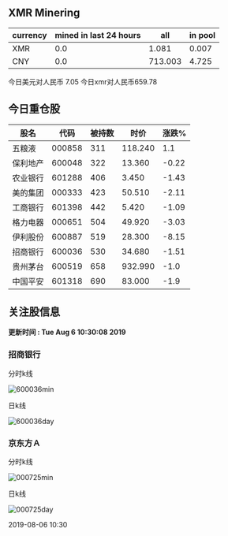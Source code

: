 ## XMR Minering

|currency|mined in last 24 hours|all|in pool|
|---|---|---|---|
|XMR|0.0|1.081|0.007|
|CNY|0.0|713.003|4.725|

今日美元对人民币 7.05	今日xmr对人民币659.78


## 今日重仓股 

|股名|代码|被持数|时价|涨跌%|
|---|---|---|---|---|
|五粮液|000858|311|118.240|1.1|
|保利地产|600048|322|13.360|-0.22|
|农业银行|601288|406|3.450|-1.43|
|美的集团|000333|423|50.510|-2.11|
|工商银行|601398|442|5.420|-1.09|
|格力电器|000651|504|49.920|-3.03|
|伊利股份|600887|519|28.300|-8.15|
|招商银行|600036|530|34.680|-1.51|
|贵州茅台|600519|658|932.990|-1.0|
|中国平安|601318|690|83.000|-1.9|

## 关注股信息
**更新时间 : Tue Aug  6 10:30:08 2019**
### 招商银行 
分时k线

![600036min](http://image.sinajs.cn/newchart/min/n/sh600036.gif)

日k线

![600036day](http://image.sinajs.cn/newchart/daily/n/sh600036.gif)

### 京东方Ａ 
分时k线

![000725min](http://image.sinajs.cn/newchart/min/n/sz000725.gif)

日k线

![000725day](http://image.sinajs.cn/newchart/daily/n/sz000725.gif)

2019-08-06 10:30